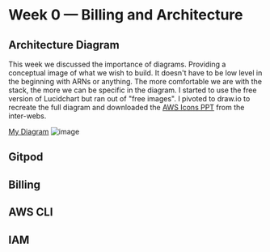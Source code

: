 # Week 0 — Billing and Architecture

## Architecture Diagram
This week we discussed the importance of diagrams. Providing a conceptual image of what we wish to build. It doesn't have to be low level in the beginning with ARNs or anything. The more comfortable we are with the stack, the more we can be specific in the diagram. I started to use the free version of Lucidchart but ran out of "free images". I pivoted to draw.io to recreate the full diagram and downloaded the [AWS Icons PPT](https://aws.amazon.com/blogs/aws/introducing-aws-simple-icons-for-your-architecture-diagrams/) from the inter-webs. 

[My Diagram]([https://tinyurl.com/aeayerdis-AWS-bootcamp-diagram](https://viewer.diagrams.net/index.html?tags=%7B%7D&highlight=0000ff&edit=_blank&layers=1&nav=1&title=AWS#R7V3ZepvIun2avux8zMOlQAKEAEkMYrjpDzEj5hldnGc%2FlGMntqVO3LuddHpvO4OlEiqKqvWvf6T4DWXziW%2FcKpZLP8h%2BQyB%2F%2Bg1d%2F4YgCE5hyy%2FQMn9uoTH8c0PUJP7nJuhrg5Zcg8%2BN8FNrn%2FhB%2B%2BLAriyzLqkeG%2BHPjV5ZFIHXvWhzm6YcXx4Wlpn%2FoqFyo%2BCmQfPc7LbVTPwu%2FtxK4dDXdiFIovjpzDD0%2BEnuPh382NDGrl%2BOz5rQzW8o25Rl9%2FlVPrFBBibv5bxwf%2FLpl4E1QdG95Qs7T8N2yFXK12RY%2BE6D1r%2Fvf6c%2B9zK4Wf94wb8hRLb0x4Tl0i2Y16xsHj4h6h4MlfkNQaGHn%2BdNRAR%2Br0xt%2BQqblb3%2F1M0yns89fT7icSq6%2BWl%2B20vQeWCioOXTsu%2BypAjYL2sJGqPG9ZPlGtnHkRRlsXyXibs8W97By8sxTrpAq1wP9DkuOHwc%2FiOaYOTp%2FeNpQa%2FLalTgdT5FALif3LHFPkVN2VcPp9wueLr76R%2FLyz%2B8hytcOuma8hKwX6boaWKW0yVZ9mrAQ9B0yQKsVZZEoO%2BuBKdyH99lQQjmp12uIiki6eHdGoUeR%2F7sFKsVQzLU0u67bRz4j5dzC4ZHfICzBtOzpkdw8EGZB10zL4c8fvo7RhKfv%2FMoqghGf34%2FfgX%2Bgu9HgY6foZ4kH490H6Ut%2BtL7V0AuLx4xeR%2Bf2405JbSqsHId51wmdmls%2Fo7cwecrBD0DQrlcbZg9CNk5K73L0vTwW%2Fs8q2%2BEC3o76QhGUTD2dX2eQPR6%2Fb8e9%2FDJHhzdgemEv6DiaxtoWSBV%2BA%2BrCEbmntsy67tg1XhPgwGtX97Rr5C1nDF8%2BPlyxieOgj4BiCwg7txFoJrHnqoyKbqg2QwLStrHESwCnrlVm5y%2FiEYTeH3TJkOgBu3n84LWrPcSfwtGyqvedN5gR0LGpneC3qIoXkAPfaL%2FZ9AjUPoWeRiG%2FH3k3WXGNyDvBXc9zO3DIHBm%2BbuMn%2F38D18OZUHLJ3CRN4332sjbRvj2sOUXfO8MrxvvtZG3jfDtYeDd06hfNt5rI%2FHbEb%2F%2BNnzn2%2FCrby9%2F%2F0QVvJZKFOHAit6oiOUzbE0uHz77bJ0suO6SB1ovygag6rUsLT8YQ9%2BT6y9S9oJ0nxhdcs9Bdijb5LH7c9l1Zf5dyvcCIIwvVdn31JbbVp%2BnI0ymwP8zPdYEbdk3XvBZiy0C3d7TZ43f3hXfbxLxm2UafxLXJ22C34o0Tt5K9FPbuws0eiPQq9y9LtOCQOpa%2B%2FFqhfhE3kIYdTEYc%2B%2BB4qumQR%2B4%2FD6WXiL10dK4VTNvVBovaJ4yvOkPYlMgsLf9oTiBXlL%2Fk4HxDCfkHZsDoX4QTugbnJwO7A087tL9DdW%2Fpvkbin9J7zfU%2BZo2byjzJXnf8PtrJXCjKV4qkxs%2Bf036N5rhm3T9Yyz39zRq%2FmMvYKi8b9p%2F%2F7z9%2Fzel81Eaf4d%2Foh12d8i3tP2PeAA%2BRRAP7d%2FxAL4e99M9gC%2BAeDAkkmm9vH98Bz46uN0iJgBrC3NC1E91GTrNm4bpD8lY2dw7uQz0S%2FMCxW%2BRipLoLVLRH%2BYxwPdchs9RkAU0wM7w3c79%2FWFWfgfz%2FHT1X8IoJIikuDmA42NT97rhN3T1umnDfo669C2wHJZXX5bw9XcX7n7VlN%2FrH783kvbOkdCdHos3jNh7w8iGN%2FTzRd4W%2FH%2B%2Fx%2BBOjwvKyAcVRr6IcD1fqW6ughfL5FZVthD5g7GPcEPhf3o48NOC3O42JvYsEPYZBW8JhH04k7%2BUM8mR1AbC%2FpozuYZwFib%2FZ5zJwPsLziT6ZrafX6iHZ9z%2BFDB64RLgP8gGwT5skH%2B%2FDSIvNsjvxP9RxHQ4vJMNgr8MmKMUeYtT8o61jGDEj7JB3gDVD03zoWn%2B1ZoGebumwd4s089lFr4jsvCPkth7Du6H1%2FDhNTyHwFf2fjrwMS%2B%2Feq7ub7v5vMgbFnm1wPc9krc5Kg8Dvm%2B%2FvGKEe4nxd5fbp0qTl%2BGAJxPzeeoaoT9RdwT7RwWuiBu5ZkA5Cpj%2Fn2E73g8s%2FvaPpRPEvTexf9QGdQrP72R%2BEfDL1AGG3hYs3EsxIdgPWnLyZsnXyg%2FKLP2dvN9ipAR%2F4AAk2SsT4Itu%2F66NcGMNvAVQz7Hy2qh%2FbUZ8O112zwN67ef8ba%2BGoFHPw%2F%2FESfmKbGdBdppyhos0f7wTslEUfYls4pbPiDvBzae2d0f2bVJs1XfxcoVfVNpCd6Bq447C%2BIcyqb8K8QkHbxqZsZZsfn4veBAvy2UI7DZnit7JmWLvkDO9C48nIn5jhCQNum5%2BWk3qjQrthkq%2BksFd8b8ntK8o4SsVAJci8KPgyWkBnlYZlYWbbb62Ll26TbcCVaVfQRIU%2FlPLE6SXJi7Jni42mJLOevbafhgN%2FvjuEDTJsgYPsQ7o4bvLeljP3zw7Hrx9%2FYWvQKMXoMFlxMuiKH0LaMtFRMG3jK9HNQbm460u05ey1%2Bdw%2B9LYBNnCEkPwYhj3QPhwjmU63fnZAY8himcYzacDaHseiUHJl4RJY59eRQM%2Fq8bHL77C%2B5eL%2BhsicOvHSaXrLy0LI7mF96PsvruGwDNn449sGcUf56cx%2FASd%2F%2F6a%2Fe1C%2F7N0Pqp60yr%2B3f8%2Fauq%2BJWt%2FgdRhivq%2Bzr8jZU9t70%2Fqfy3s%2FUHqbyD1TxAEvyJ25A3U7mnepP4fzeO%2BiH0Lbp857vvU%2Fl0V8MRmv64OeDfexm9QzjUPYTb%2Fw5J9icJE96ZOT1FPexj2O5AeDL%2Fyc8hbzvupxX8IebPozxnkcTq%2FMs7DXStfaEUqwRLcsKHbd%2BVvL6Jjd%2Bnj8fV6ev5mfvbmL9uKX7t6eDc%2Ff%2Fe6s7cH7N7KNTBxSzb3J%2F2tZPNmDvlbGHhKzv0kDEDPMAD%2F5xh4rVb%2BZRh4qsr6RTBAwT8XA19Mh%2F8MBX%2B2cK9VRJ74fvbKwPEyt20T78bEeWEXfT3oofnZYX8fG%2B%2B35PedQ%2Bqla0i%2BDpJ9xuaPcwxvEwE%2FzRNEQbb0D6%2FMKxDyfVZX8c97gS%2FrWD5bND%2Fd2wtxCkeJ73p7qeFNRh53TWj372P44C%2FtHpy4zVwQd5JV6Dskq%2B7fHEN%2F2D3vpvPuOFn3U%2F%2FvToB%2Fz9%2B%2FTV99ENW%2Fi6jahajwUD0epWDzQ4gKu5Np%2BFFEdR%2Bk93Ys%2BAhK%2FdxMA7vA7EI4Rpej%2F%2Ff3qBK9pcpvctP%2FQDzqTqr1cLjB%2BGMVzjOoN6Ds1f1aD%2FtAnIzrXaIHLD7B2Q9Ct38o9PkuP37xFp6X890p7vn881qQPqF3ofFtqX4zLy04JWGEplEcQ2gYwSjiLy7r39uW4iPf%2Bc%2Bz0HZhIfXIz2m8C38SC73VYPvXs9AXQ%2BE5C23%2Fy1noi1T%2FFRbCMZqkwUZXJE19iVX%2FJBZCbhYJzPRH5uKGKr67l8Hfzlzg9K0H%2F6MyF%2FfB8NdulP6fVEkvw6zfDy981UJfwrLfVknhyZuC%2FadtWsTvExv9MIy%2FAvyjHOEvAhz%2BiwD%2F0xjZs0joAnDEpA4w6gp%2FD%2BBvrkT437G5bisR1I2mLy3%2FA6bX22%2F4%2BEm21a0b%2FsE2r9nmr3l4f5ah%2FnO2ISxvkncV9AclfDPO9F9AIjdZSxR6WQ6IUz%2B3nhX9CHF8VwB%2BeIgjsr2JQeTDLqnpd7En%2F5sE4Afn7dHbEMhhWSf3YZqO%2FbJmQftfrpXRtwdEfk5Zzu2S3KzAza3mz9bi5WYH63uTvSxwFLyaM%2BRr%2BzrJo2XkWXJe%2FnevfROAK4qCImjcZfTc4y2en9ohep84w%2B8E9Los%2FFGUn2fg7myGgr9DBu7%2BGtyaqR83rH%2FcsP6eN6zfX%2BRf6ab1vy7H5Mt4IXpnO9wfeIf6%2FaKfW%2Fb8vsH0Y2qAwD4q71X6ivz8OqBvlvf82%2Bqfn%2B49%2FhVggbwfLMh%2FHSzeGxXfscTvm%2BE49Xp%2FZuqbZvvr4wkIfYXIzyP4T231%2B5ClvgnZH1my%2F9Xv%2B9sQ%2FXXx%2BfdSDz%2Fpto3bgMVXf60ExsRa%2FobnBq7ioZTw5ZK%2F3Rt77ejdOhtvX6tvgvzG6Pjy9KPHs%2F%2F2%2FAFDd40R6BNMEq%2Be9vLbf%2BDWf5X%2Bp0PKMGyDv%2BuPfxOXH1vb%2FUu3tuMwjmJ%2B%2B0tb2zEsjOJfy17%2F27e2W1yudi689%2FE4sKedJ58EnL6zlztx624QP2xvytv68s8PDFtVlQYu%2Bxvh5Y9HcLwXKF67obdblt4rW0HfYcus%2B0rt2zdb%2FmBn4y8Zct8rC%2FkTs%2B0HWGjUGz2Ip1riX8RCu1O7rwXNAt4saFsQ7HG9GMjbjVZ%2FZNSn2Ox3Wf67MfY%2FUQOvqfzhhKunVui3r2HguOvAAyhXYEIQzvOLT37SemXjLxT%2ByVsGgXBu1y3Xkz%2FcVYJwMEQgEEIgBIzDOEYiNEQ%2BtJI4RuEkgVAUjWH08gGY2RJ8q%2Fw9W1D9qQIE9CrU%2F%2Fd5gKBf8gCB3t7XAUPYJ%2FJOPIrGP%2F0oFfGUdf%2Fw4%2F4%2BSyDvXtX8k%2Fy42yTPZ0txaZMXonCjB474FztyX2pL3sORg3D65WZwv7wj95RY%2FYgv%2FjS5%2F8VuP%2F3muD%2F8%2B3%2Bnf%2F%2FxxM3v%2Bvf%2BXLh56b%2FT%2FsevHfwvz2B77uDfefrEU9v7S%2FBthfaXR2yuHy59%2FcvsDvu%2F5OTj0G3JyM918r%2B9q9aPdvL%2FyuY6%2F%2BHWEj%2FAyaffqsapX0qN37l%2F%2BXbxsyyp2uBPhPm50X5Dvq%2F1xJeZ%2FrMVeCWS3PJDf7OW8i%2FI2dNXvpRmUTdy9lRj8XN2ccF%2BHcv6v7CgA%2FnHDOt3ydy%2FysT%2F1Uz%2Fj8ncY%2F9oscnfDQC9P8awN4Psl2J9DP%2FmMv7Q%2FaP%2BTuDuhZr%2FXiT%2FJ9HMPQj8KwJ3yPc1%2F4cD%2F%2Bs68ByOkRj91xx4loRRmPufceC9MiqSB1J6B%2FPxdxR9dYfLUx3%2FP%2BXAY2%2FYAe4lh3%2FHfr9BxYYAf%2B7451%2FuVXm97xn4807zDT9tXvZlJ9Bbv%2FiLr%2FyiAvs99ti%2FO%2BP4LWe%2BSImuBndRA8uL7UPiEYEOTektH91Lk35EUt49kvI7jL%2B0iUn8FjIweec%2BuR%2B2Q%2FnTyb7pX%2F94C%2FrPzJ7%2FNIDyn5tL%2BFvzHcS7l9n%2FR27Z7%2FhLFqJQ%2FJtuGUJ96%2FAf45Xht7kYpvcuj%2FnAPzXo%2FpYF8owKntMNRxEI9me88cvZFvc2E71rb5w%2FT%2Bf7sBT1MgNMPamr53YEfMeOQD9hPyrki%2F%2B6DuH7e2xPEv1dCsJ%2FrTt98DdsqdPEZX7u2%2B%2Fbeu%2BibtGXRekUdWsRw3cs4qfS0vefodui84MBtmRZeusr8Git2wKUDzvs3e0w5CXBkdQdK%2Bze8zB%2FmBWG33pKX3DhPtjsH7j4Gfb5q8c%2B008p8edPc6fuPQL4hwHjDftT%2F2ibiYEgClv%2F99lMoOj2j6LskvDpvvT3IZenfNwTiJDbNN6Tn%2F5Tdlggbl08MzjHZXn54JQfzykw%2FIpTqNvS6J%2FLKcRtkOgxDPQ1MPSBix%2BPi1fPEaL%2BaV1DvKVi8te7dwJsOvIbuvr8FuHADQ4Im5yYvTpCOz4qV8uPohnxxoiWV5t2%2BY%2BR2JUN2jG9aGrwYmUpmgptV02LecQRNKjF0YCZ1Yqd0nGg7KMBGkVvEzveuFpx02bpxlNXXplTV2r5aPI0Q2VOQhyQp4m8MBMnqFi2p%2BHrdhtrZW82a7baZseKK49GgpkmRh50GU0ML2NYMdoeN2uWVo8yUxpmJGZykuIr6hSrrNbTHU7uMdorMp%2Fl6Y2RR9HGk9armGej9ZhgmtDQFIpIQo92aI8SKIcGqB%2FCp4BE6IO%2BX2YFVcD9IWFjoeGhSXnFNab0mGygwjFouTGyy4b0SVHqs3oayUtzyA%2ByggbXi8qzxLLunCUtrMXtGmc12GYckqN0ms8pVhQuWvEeeeG0cSysjtyejmVhjQerKyazLa4eLSk0nHe%2FIYw7Qd1oXEl%2B6ajGE8%2FaMYvWvew4KINcVjhBV13zvXFfWTVXcixlEPWlndNeVgbFLeELxBbDisFmjtVgZW%2FuJmJD4FWnTX0T50v%2Fys5Jl65T2L0I2GlNHOmoZ7z1GRu7wt6tZi6A6AhJw1qqzPS0m2Xcu54my2L0axqSsdQnyNywmKRCcc3Qu6q3gBil0qBjCzEy%2BH5vOLrE7nyD9SNfmJnzaTeqyTqVTBmJQ0XxXeDFaWnGm%2FOVXcSNqY9Wf%2FFIarjk6%2F0IS9dj2yGycw5OWR60OHcNtdrms3qzn%2BcJ9nUP4plgmuIW5SUFgRBKwJhzapJD3Y2HSLnmu%2BUMDj3bRcYWvtGh55OjTUibzGI0SheZbGxCUWDaP21UVxtOm7I96Yw5ya0YJBuWbmmKWKfc9uBrjreiL3vDxYSZi8NiTxerUPJ0W%2BHa%2BUoqjt3Ik7HxepSUzbEowhRfl8a1g45E5F6U9ZDIWRpsr8XipHDldrlW0dhVprisAIO6gTRfhQpVmJ3U54sBCcuMnu4mV%2FG5LbVpPBRPatxlVi5Xxt1%2Bd95sWcHOGaFeb3MzcU9jXUxcDY2NOoCuezliM%2FvCH0Dnp2mvuam5if2wSlSya5e%2B9GIQE%2FZskINSgLujLNNYQXva0E1JLUhFcRu7P19SiCcVgBT%2BPG%2BjZEGUyJG5dxKHiyGxvcdcxXW%2F48IETlpVWbrhKyHiop7nhuI4iDqfWBsp0TOEpeKlF503s5DcyuWApZvW7iI89hIhuRJFwC0fa2uPxGvmWNSXnhCl%2FX7S%2BML2YFQ92XS1SH8alkndqXGKgcviQfJo0SvMoG%2B7Y8t1Cq20TuyTENzMDck83MklBP5olQYSxv3%2Bgqx8tWv7geccUzEIa9Ul8FaZknK19FJcejTdO8urnUxtF3eXO6iaWsf4uTSSieChUDn0TeRF1go9k7pL5X3bG2bfOBxkn8pc14kjMQSxFyQYK9pouqKhvK9aU9H5rbihjowvULvTVT7qzZpC89XJ4VIuatf4pWOkQeEoUmH8Go0Z3jfRlZXlRaD1Yo%2FaJTGPSryoGs4OOOtSYONOcOGyIoe1MmPXHA1Pli7EWE9heJJ61ObSl3O%2BU5hmx7vtzkLlyT563DY8uMeVSMYs6qkMh8nQom45%2BTRJwjU54oq9OXHby5kOEbtmqGkjXzJxL6mIqZWEMyB719yoziT52BCwiCce0C6n0qtMe4Swx6UiZs77xTxmKkoXlo4ZY8cSK2FjFThyxuJeIYmxPeWO5YBlObgDYjhXy7oGU%2B8mgGiLg8KZibHenZC5Xa1LVeKPOAM202IafIVfNpOg4WKKJRBWC%2BJGZ%2FLSvlpGeTGSRcaZ9gpgv1ulE6%2BzC9v5LEAcLFSOFnsKyqk4v6fyqdD788YSG2gfWcvn0Hzksv4gYhibZVW4sw8yaQejnyjz0h9nAN5016VSYsFJjHtVsBpb1S9x2LaWFm%2F3Ypg2w2VbZ7kd1O4GM9fLtTCjrPnaIcGHYjAcIbB3IhChYhEtBd1vE%2FQkO%2FE4oC7FJbGx6BpGmuYqOjqz2bpHUyQov%2FBt06ziKxYlkHwWjutCWultoMDMHvO3s9WMZBOUXn4tnGksQMxD2mthCXQEm29PaikekcS7MlCWnlJca1MygdWrR3ohCW0cJjgYA0pK5ywekCKD06vgpPQlrCuT8pa%2BfL4u0WiRKGgLZxbK5JcS9ZQYuwCB2qteS6bUSNi%2Beop9%2FJxY4Jr3jpvwA05Aic2ZVWPvqqy%2FDNmOMaS1unzegYM6dieKwhghoZ21nmvGWWqseYsjhzyP0QqqA8Wpko0Ds9eA0Mj4EOVYnG1wslzODJHj2dZUba1f3CJsmkpNO9lIoPrsSnPYbklRu7o1x6%2FZfS1fjctmlGgqifkVllw6Yd2z5KFLr7GwMeditxEcHWhAGdtM3KIO7OagOs2y%2FBp18Srbvx6h6pSmp%2BlU9bUEHUfRh2fcLuyToCwssMXBXadXu9kcgaYj1SkwbZLfwTkV9glccLuoYXQGvk4kdcV9XthCs8S4akYNbOutg%2Bk8XTteDI%2FTTBgh7FiJvs6mVXMhN0u%2FTTfxVCxAWizUfBjsL0J8GH0UrqyptesjOGJ3OY0kIuySvelo6rBgmYtXGnyx1H0zGdY2DMfjhWa8eIfDpgztw2u%2BxrPVYdRatxpQPNhOAWdwV0%2FOV%2FG63qPeeflDRyfIz%2BWI9EUgwjsvhteTHxrJJssGz2GQyRShOXCj%2Fhyn48UYd2M%2FFH2mUWpt0LjHq%2FQu49tz7GdyQ0JZzl2vAavQFlsIQO1Fq37plhm46KiM9o5grxbkz4D6U%2FLo8ol%2BaUlkttr8XO1OVpTZCZefVEVa1H%2B98g807ETnLCC9VNS9TVALPKIqsN4FUcezWyVBhGSAUZoxYDRsA28MHiA37hizWV6Vcryo5Xzd5bxmqo0V6Ajv0BpelCY67%2B0mK%2BMJ8kY9N%2BYxw72dw1irbCdgg0OfzkJ0yEN8W1w4sTpJQPGoB3nV%2BFrbXYYde9q2bD9TVXqoge1ot9L6DO%2BuCyTqQxwtcs34S7N6QTdzbOOHTkOPoRpGxtRM%2BS4RTGA2RQW6c3Y4xDEbc5nn054ncj5NzUYFYmdnTS9gWJmjJmmeZSFz25LN4JGtnX2sAbK6HGrnROszxFHZKmAtH1usnTA5i4Vo7zmYlKM9DO2CEfCkkiFJnZQmaRyvY8928EWTj21%2FKvaESa82h6HSUS20feZA45N7VOdl%2BIy%2FJwDMqAvHnDtdzyKmpcwolUNld7G3NXwpAn5EXdSTwnUfu7ka7iCrEwiW0uYa85OdODdoTuexcMgMWVudqg29bS1LPNWLt8O2O3k5SRJrrBhMDj7lhwi7WqPsXFESTsZCUANKPSCrDqXwjcg08m7or1fdL3oZ7yAy5Q8Iz2ZOAclI1OthvrZ0KF6B8laObXEh8522t47dwR9gwS6q9Oqc0hAnjxBup5x9CfAjsZdczClqW1Zp8nys1GJhDfPQZdTGQkpje%2FGptUPMahFUwi42uNXQ0wLA2L445g%2Fbksps7ukX%2BOTyStcyB9Fd4Hv1R190%2FVMhGI4i8WI2DlitH%2FL%2BXAmEiInZCl7Tq%2FHAatjV4XYo4fOBMWk7c5HvgbB7Mzw3G1TMU23RuH2Ezesi4wnKI9K9LjB4gAL02MUK3xDRYp9RlttOTr0lNnoYRY2kmJcGP7Fr97xZWXRSbEd%2Fs%2BH8A7MqyO0a39dHmqt5XnSG3Q42Mc9BM2DFqxMdii2%2BFShMgJozcfVz7QRlxzqztzBWFcaUyDoRH6jenlImdoZlHuaqaTuVJap6UlWYFOcSq2BgPgoteRqAd8%2BpQkTlmYSjMEkg3jFJYzQtDBJ1tzttb8Ko3opXkQW%2BD3e8EidlPxWKWOpX9jCse43o2PoQzCmdLHq5yHabfuEavSzbMxOl7kBfInwyiF2nS5jgAgub7IFJAjtlfVpOjpzCiHOxq9qx815ghKvakNvKO2trXMRbWR79MqvTdIPVQ24iuK3XQWgzyDmmbJtTr1QvB319OvGpqczbVCCYISraCLiJKEaa8ixE6Jp15PCi7PdSIIwtcppKZIr5gJBySfPIa2ycaJlGNz3bp%2BuREA1pd9yfrOBS0garF1ecB2pyAxtV7%2BVb8LpgC32LSmh%2BcE8sgnl%2BqxYTOTrRlQpDddwpiNoktSnRpk4uvq3tIpfZ83N9CqMkaTfI1GxhKaW4ESW8No1EROWjhcRc05xywcdYy9wVULoXoKSY1%2Bu4iI85ud7yrGUAq2y2NjKOShs%2BDoHNHevmTjQBk0sV4DnotJlIZtxne%2BfM8Swea8W2dj5b5T2X2ofSDaziYHJDtE0bzb%2FCCcPMgo4L0xZ2CbzbX2yhalhOHbpy2HoNMSuMUUMxVIv%2BRt5iWxqIF9hcdH9lfNTVh4LdTbv1KXZHWh3dSAJGXJuoEbBb3BWDm5uSPPRX5HLgVXZkNZ%2BmGKUplwUqq2Y6w6cMC%2FhDSQ2NSAIa5wbO3XIkFMrkZtvvrWl%2FvJ7D1RzR60B2HHWdSXCIC55yJBb7o1K74JT2FqpaU2T7Mq3GPdcWYzumQQccryQ8ZnbNQXir%2BOC9ZPtQ5O3xi1xZi2sO5nTVHhd37fMkmZseh9kM8qX6UBVlM0NjZaBYL1KdImYs5WmCsThRtjkZKrlCSQ2eB69FGOek0oe8taEq5ZXkOKyBWn1wd%2FJ1QZIyi4PIzYoRVQPfNBcxikAk8OHve0Tinh7O%2FpQkhu7E69FPT8GwFyH7r83vX5j1cyseoE80Tb6oeiBg4j%2Bqe7hXIP%2Bnq%2FTdWgjizbUQv9Z9a8QbaiE%2BgqkfwdSPYOpHMPUjmPoRTP0Ipn4EUz%2BCqR%2FB1I9g6kcw9SOY%2BhFM%2FQimfgRTP4KpH8HUf10w9eXthfRT2OsfDqb%2Bs9vC%2FIUdw97%2FbjLirQ8I%2BsXuJiPe8oCOjwjq%2FQgqo2BfI6ijlHHwKdBxiOyKQrxs2FW2OIIublac2cL%2BOSnpk5vXoibkm4C%2BTr1T7Zhkx2irDIZPJrRDuK26MSPR1zJ8GY5uVo7N%2BNq8jbbZ7E0XMkULVPblTSIxh22MH%2BXj8dJm8gAwEAJ1MOYeTl0BZ2vMwqKmVYTA4A9DoBPo3x72PV%2F%2BDuDgxbgJZZtM91sSBCEnmMCnJm%2BJrDqPJUWN9HpCj2CnFG4sUNiUQq6luTSunYBxw56xe39bDIvpRyyG1SDzqO6EwAaxkpA0En1AN9jWkWegwxJoMV7iEvhpk%2BC22yi4HgLf2comoqzlxZ7r3LgBbjikVtjZWL6S%2BFcoKw7%2BuQjQGFD2VvTmgzO7YthlZIULpkLn1w1NiburVxOwIuinKoLs5dCt2y9WmC2OW2dHMLUKnvm53oJZmITzWfAH5eHRiChkIbMncQ9T16%2FIKclwFYYk6VT6QXc%2BsqQiRcCtjhhiFZdmqxwNZbGKcJfzU1F1edDvxmt7qp9wFpMM2ubCriQKELg6FlXmTGTN0uKsW9s067fNQFkIstj%2B3NmWul6Aa06BA5kkmnqErSRtBanF%2BlxK1%2BFqXViZJVpiQDujIi7m2aJXh8kmaaCxmGom15hMu4RaFqk3optBJPTzKgC%2BQRgP1uweL0fSXZQf17UFRPNaWvqjTjtktpmXGWKoMB9jBMewNTaB4M7I5P1JN8tidbSFUVL4nUjiCw%2FrxSTHdOA4s60RLdJV9BXeu2EJfB0ELCwhYasDdRDFhW8W70SkXfkQJEZbkVQX8OU11vdb3BDIKPfIlgNuJp4OOUPotW2cSvGK2YjidpAy%2BqRIUxeRYsWkh%2BDznJIpTFp7ubN5bDooxsif5gPvnVqyPbVo1VXFQyyuNu32fFXcmR9T0RyvHAj7Z%2FDxkiIIMC0OELCU8O2BugBytDuEK9EKBKsygedP636eJe1MUhsN2M5Ft8kgkjSsKJcXS69QtyCAyfhU57IOjckrlArTg5So5TCYl2EmND2tE9KugWepFQbkiVeWZ2HkKstleBj2QRBLXZF0cBqNs9WLB%2Fm88iw9PBXeFUALUpwTiUg0sxkJIjSsU09owIhat9DiIs95q9H92tGvBknqVBzg46VNkLoIuLQxZWACCqUh7yequ6SO5xOFrAoyv1%2BTYspzglPxwrmqYXAiESpPIIDjs%2FbcLIYPx3jCuin3Yp9nfJJBG5HXI%2BZMVdcj7ppHyoYb%2FiHqzF5WxBGENraKQ8r9uE4uc88zB6qjpFGSI55wI0oIG5AeQWj9EqfQVprhg1SzF4Nr9P7iMSAqXaGD2NB2PbNBXvqzguxzY%2BhqlWZBZEpaQcikzXov1tRhW6%2FgZo6NFWJtD4bmpdO2HyE0mh4SJQoyMTlrWBSH9v68VSmWjQbJXedcksUlvzfqrW9xcUtW4rwfLYmb%2FExsVkfpdEY5hyUv1XF3yLllLYGHEyiqThI%2Bg%2B%2B1Np0iBtutfVo66twsNen2OlflaatPY7lTG7hGN9WavBqAnY7oGJoem49rJYFG5sJw%2FhpMq3MVxFk%2Bb8ouDPVrnFgXvOIU%2FZybiTYV8dZAjpvoBLnzmBR7BbquAFdYc9iqYoullLRTz1BFjWc3ZLLYni5GWzSxcvTC9TBtj66nKM5FGIQd1aw7muNSK1pmOTpjEK9xqsaCuJTQtrwJhyWHHsYTAP0RihXgGF%2FXFTum4TRZm0BpkPSsgWBi8oBwEA%2FewlxWYknKLG4ROinzyR6XiZTSHWYZ8qHSDIpYDVa9bykQRtqUe9K6JBMI3HMpy8%2FXWeDUYOIBWOx1yoXSZhWG4azO0i7qQAggLl19zCtxOM4CK7fINj9fQmA2H11BOohekJmnlTIIl8xuVqoCGZIFgYAns6s1Gh%2FriklWVtqOUop4xeSlfTx01SqPe8%2FHpqMM7cKLucgXidODwjiqh52j6hKm0va4HzAxH7bJIuyVjXTdCqTzND8bDlmnixeor1pJ3li8cV7t2EPf1phpJHOUURDhJgXubBImXo9yPwfTcJTXaXDE8syEd%2FjenWNUjId1ySz%2BKU3SlDyLWBBD80gkXh479GJ9nNvzGPfAN9ARqm5ibF2tU71WqpJBEgLqdakvjl1vYHtBUMdiGnvmqiqaDcdwYm1qvo9jSZZgYactXLdyuEJcR%2BuAdFh20SLAt%2Bb9ZjpmxxHbInayQ491spkTOSZAeJWFLDYZMps7S9u0DaEFVm7Rxlpui65qj6sLsyb9cVNYLe4CpshFQY%2B5MQyTpoo8gU43h5LVAvLqb1EZLUy%2Bi2p2T3g12BOai%2FcgSboIOLNQ7%2FWiOuLi1rJwZQ2baYttKIomix7fZvpZ69Sxnc4gOzFV807wrB0lCGEkKgpbR3CfUqsS7KvFdGaE5QnCGJrEJyi8aLDNfvB0e9rq3fXcS4eY0%2FiC3%2FtrCPWugSmPwbwuwvxy4bdrMR8nESNTNaMOSqMqJz6CQVbC0soTymhoe8TO9m53sqm136%2FxMLpkkwczjZMcdYPHoUMTKj6RCc4%2BgFPB7M5ykXmZLY9XKMCCDogRcz4WLk9FZ0InqjQeN4o8HxCC3TOqNO39lVHo2ho5wY4DN6fBPa9AgvVyRtKcCI7jjrWu8xHa7Rh%2FhI%2FnzkmrIXUmrKrk%2BigIK7Uy2iFOTliHM8n4cFt6ui%2FmiuLFowCmJ3aNtU731MmIM2StWhXMHNw0GBjH8XY73Y72Jn3cBzLMkdvSqS24T%2BCLI%2BOVG5lGSq7K%2BbIQCuS6EaDTvPeICzjLGGza4Ijvuyu9aRbMHtE9WKt1r6Axd%2BSvkiNcTVGOt1xHw4c8wAyDJSOjPkPeAT7b43ofUH7H7i7h8RAbU0yaYSrvfbKoQSZUZ2zJBVnWk99Zw5kzLn0foNBRABYBlFpBnGLCzDKFEgQ2QFNp7XqmaLxz1bJBsw9lw1NchIwZTVql%2BlRdjvCF6HqVca9%2BNOtiu%2FevBu7Ba%2FykDTwpYEg0Wdf0qCYNT137reZfKmhDoHZcjCugj8og9GcHLlaHQzYO%2BqzvuVN0NgbbZcuWPdruOMycgwjbtX7cEM2pkKh2Z6QQNx20vRWJR5hvT6WCBsdknYlbXROabblYzydUHq7MdYsMOAtsUekIDD7tgRWzs2QGq4V8BCVfh82GDdaRpHvzREb2lpelRTex7tTGczmfoMvgg2%2FujyfIgk%2BS7SvGtk%2B8KxXk3pBW5eaBT4ZzxTkqSLDHTlKdlRA3anardQhSXHyHqWv61DhxX7DERQ6Afd2YkrTuI%2FQs8e6UbS1D2a0u1swP2eogT6aIWytSJnjFa1AtZJmoOcfZgdtwAMQ6bgTk0AubLQuerb6wfbgi04Nu2uJ56olJsDFkcSGhqETOp53UlGZAr3J82O6gge9SrKl2NnMOGmBXSJa%2FQCGlmsjj5Xgn110qCREf%2BKNRrqwQV8Qkp9feyUKqiaFTo9Awg6tmvKG3p%2FBBosS6AOAJ7HGv4FvHYKIBzkV23DQHeJrsQ0SdJES%2FZmABmNO0V5NNm4gSwS2Xu1fELb2Pr%2BUZOa%2BvdmBIQy6LgeWFg8Ssd3ESe5hwCc5KPXTqinanGMc3J8qKCkPl03ImZsmxoGgD79lUNeAtvmXERDOALW2sZH2xgk34hJp%2BzW2T%2BNyJSLK6jPuMPDvn2b8ihtOY5kXfQDujs5VwR%2BhO5tMZ0KvA2ap2nVD3iwHLXc1F3HZ0w02uTmUKvigXmc%2F2R%2F1yHBc5sy6eXiQwSK%2BI0Mk9s%2FCRucKOxlXH5YI8nL2UMIgZAtqqKLSj46u3bslEVq4wxejXA8ROxtHnolBCm1oMd9LsR2eQtL3YNZx7tpB5aRp3p3ZxjOg9PcPiGeiUjahp%2B0Vhl5im7%2FkgzodODkCmR%2BtSPpEoAWbSnRy3c1GNlVghobcabVUO7Qwyi1K6ClVwFDFzUpK%2Bdc7KkbI2rs4irdhMcXodYOmUsKqGZWpvgeEjHbuPtNimcTYnZC5vtrvYPxqh13IRaceohF62n2N5lYWc22kTwuxkgagAU2rIblzmr9vWuHfdBa1%2BrEpjPfC8nsDDnj3vj804EXokASbyF6N1Mxzo0E16Mxmxw4RtLqoiRDpBEKnBoDCjY6G%2FRfTLxgPFFB5ymdoVghqLR5pRLvBT6U4B3KqFW5BKGdhrgRR5gJzjXm6tiu6VUhrOepcFOXNemT7vYtM51AImUhzaOrYSo3ErnrcenJf22jKU4O%2BrDMQqoeXldjitVvqZJ%2BGEX7SfOlkaI7PA0Usi6JgEPl7altkd8M3YK5gqDOqWFejFqFW0%2FbFCSYNZt4J7YL1Oc7XFi9haul3ScwkxaOMMMMtYq4G99HmKnhx5n6FsnrHl2uOuQPVo9EMRFObEPoNeewJ4Yax5iVtm8dfW%2ByukSwwEtAZKlJ2ASSRlMv0OO3HdkdbxPjXXiyLxVjBeek7kmpSMEGWxGI%2BaNyvxMYjPGGcUA3%2FQkKvLWHaocWVSdVAbNaticIBpe2GOCqmrXX5CIGlQKgHr05THeSXenvGarvMhy7Z8Ax3X1TncN461j1QlvJy2jpZcliFGsF6YzlnaRyNy0Rc%2F2%2FTnzRXvp2bvGVJaw051PBQgQsz1hEVLsuc1Uh4qFlFw6z103MTwSjWDtADRk3iq4VIbxBXNZ%2Bi6tbw4m7uiLCxBrvz9aiUsC3FZYUwgpofNVoQXlwy1uIZOYhY4y4Y1X5MTyDXnGahSM4%2F09rxvQ3W9cQi1Vl126IGhHSDUOkyQoc%2BYHXW44siaJFUQzFCdCjBb0h%2BK%2BFIjs58vyy9SUq3tStGZmMHrV6WoniVoSzBrfTGjVH4drdYC5vLh4hM76nroi%2FMZd0%2F6wxDknQZLbE4Bl7m2c402Zoo5%2BrSyoQM%2BTjucrUdyOaWMgMiHe%2BztcYO2bENYvVFrjVNe%2BdGlOj%2FUxgtbs13EBbIMgPMQiagtU2ArBWVGzhSYEieqPLYOo8rl6%2B06L1SB2OXk9hyR%2B2BjZCnOePW0aLfSoXJSqlSQBERiwURLf%2BMdUEkOEhlTRn%2FUtqcTd5EA7vhS8lVor6zLkN2XmxgZRpY59fParFKCucDgGNvouUNc86hhRjHKcnVzho7oKkpLPyG6oF3kZQKutbI4LmS70V2HNMYuPh0cLi9LAENmwoQyD7kuJp1kw6gzb5RIEgQMKEMwK5eFPB69KolwYrYanG36XWgykX5ViYMWFyYZnjYTQLPpuLqAiBO65f2zMAoPBU%2BmP8HLMGqLEZimA5lijoArIN8e8Fka0YuMWAWO2%2BSBlY4CH3UJXooWsdkrLnqKKGTarWsxxdgCJNwugVOQtk50B9a95CPXKddgB6900tLrI7SxIApXxdnGVmfB6iUnB67g4siji2AbZt16vkqRu5RPhZqCsakYdF%2BJGs4XzDjJYQ5m67LTQBnPea3IrCtSIVUudkdZESO8MKPnS7bYBmfP1zcNNPONZ5%2B3dhS1CeqceAkA%2BNA5sU1u4lkwCnXEYME%2FTHXrA0AKLKPvgISYi4UdJ5AIYjkbbbWoBMgm9tR6Bcl47%2FKFL0xmhNboKd5Zg0MX9ZAn8pWJTftkiIEprhYVwpEHIE5XgG6BZFhtNCFdkYiVcKmEq0ueSDSoPbRZbMGDkBEjiZtwoxXCiY1qM90oZ%2B56atWVJe9RCFgeakri%2B9WYe61THz1%2FPvsWMfkwWV9yiY8NfnZweu%2BEYmYVs4SZ%2Fe4YyRKCLle9lzY2yQoZPexOSBvvCacdZyBSWzqit9fh8uDHc1y27moohdpjBJyskwaDODd18iR4Q2yYmq4Qwhr8LGsoKSeMhh4PbBs3TOAAIa3HFZSTCn%2BAbGa0dUxIocJ2ZrJSK3hzGnaojJBTm63s4zHYrflrrYhMQkU5YerCIdf2IeomljZyNORSdlDUsamqCTWuIzH3xB1TZW06VXoNRKp8iK3N3WTRaislXUkGQ%2BtgGsghE%2B6lj%2FW8MWWG6a6EzEPHaF8e9DNxWRYqKQo7sHkPJ%2BFNiofj5TrjZAyiFkxrHGSTWOGZocHy2ZeAXazTTKjTXm0CIYzPCg9OfoL6kjsQBjBufVpg25MI94eYKvYa5SObuIA14xCSxDa3HZQ%2FHHi5OFy688WWpQmaHioTwP9tdlb903oMbAxCJpVAamA%2FCDjZjJeKThfXUYGShr3ug0LAyERrpfVuNa1b5wRJZxIYHwcqPloMSkabpihrr0OPHYi04yxHgN9SuQpJmp55Gr2sS7%2BL6ZbKfAPaLX6fXZBofED9YFjH7uz3q0byI8pfs56nJ4VF4nHWmvuWkJbFGWEPJFp1eY2e4xWYeRR4TLC4jhWM1Ygz1uCm63cOOScYPpRHDF%2FV8RQSuJJMVD%2FbcbXllBx2DjW6z5JGYA5akJsdDXrZgUKXvUiOBlXYDZyYarAdKDI7YwQuytl2544je73yl6QSOCM9GiQD4nflkcYiesJOyoROTsuvtb3Nr0R0T8UDSR56%2B5IBMc44tZpXkUJY3rTYmnaYs7YVr%2FzdDJDdndOzv%2Bvc%2FXpz1CyW04uFTAqZkUyTjKOLfKkiCswzyHpzTG1V9rjIKnEcE7pH2wKdj8KoGybOUhbso0CJx9uoAqp22B%2FQ3Bg0g94tIyk2%2B6p3GMTxYa9Md8QlYNEjkWW77gwIhjT8K21LABIFel15ICjBNR1tTw%2FKr5nSQMAC4MP4176U4EireQ6vKwtbaXO%2BN7j8gDgHqYgLt3JV5JSOVkOVRyHE5ousCB5TbEYeEPhmhyBgJUmgHelyoFa7kwGiko5gpTA6OkhshMcky8BpLw6GmWv7jKymGhOQYqt3rEqw5%2BEYXmZySkcjcgMQ6WD5LXDsYf96tRarbx0d0sMsnOfwbOv68Xx2rtTRAM%2B5jeqgLQYPnhVFCF1n9Pq22I%2BLXo34NbTG8gQXT1KsGfMYT1inSic%2BbPcIzccrpeZKhlhlhTVduIAIMzRlFJxcX%2Bv2nFyFWF9vVjR73Jpkp3KDfFHXPIsVB019CEC3IhkI1JHUrmzbk%2FuSBo8f4yqLke0wozYlFQTAv%2Bu0Dqui4ewlexOZtm2rUjFxghTbWwfm6gSSGA2gRT2t51icmmBoQiwQaJuqScHzJ0EO1MgUKIFut%2FMiK5CgbR8yfpuM0y9af8xZ9p32IXu1mR0F3z6wHUc%2FEXe2GHrW%2FP6p%2BNvnsf4Tuflfb8Ppd95H%2Bnaj6KcHajyVZrzehf7zSB%2B%2F9XWVbzp69axn%2BnEH6S%2F9fC40uOnnL29s%2FXq8P2OnaurbYPx33XUXFP4yRQ9btfmJm5eF%2F7mRS7I%2FfaLC9wtOfjROkVfbT9M4%2FZ%2FhFH212T6NU28C6vexBDRvWXbPDwfbSsqlDx4Tvfl%2F))
![image](https://user-images.githubusercontent.com/108297740/219499046-d237a8aa-e2db-4be6-9cae-2d4cbad76d2f.png)


## Gitpod


## Billing


## AWS CLI


## IAM
